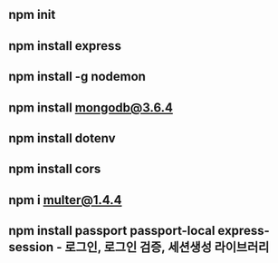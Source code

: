 ##  npm init
##  npm install express
##  npm install -g nodemon
##  npm install mongodb@3.6.4
##  npm install dotenv 
##  npm install cors 
##  npm i multer@1.4.4
##  npm install passport passport-local express-session  - 로그인, 로그인 검증, 세션생성 라이브러리
